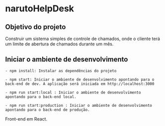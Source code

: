 # narutoHelpDesk

## Objetivo do projeto

Construir um sistema simples de controle de chamados, onde o cliente terá um limite de abertura de chamados durante um mês.

## Iniciar o ambiente de desenvolvimento

```
- npm install: Instalar as dependências do projeto

- npm start: Iniciar o ambiente de desenvolvimento apontando para o back-end de dev. A aplicação será iniciada em http://localhost:3000

- npm run start:local : Iniciar o ambiente de desenvolvimento apontando para o back-end local.

- npm run start:production : Iniciar o ambiente de desenvolvimento apontando para o back-end de produção.
```

Front-end em React.
